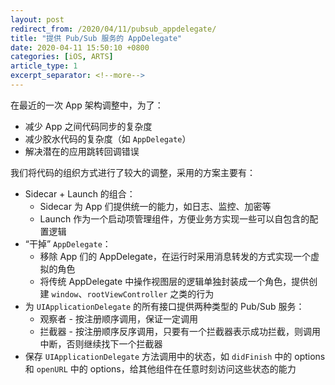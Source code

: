 ```yaml
---
layout: post
redirect_from: /2020/04/11/pubsub_appdelegate/
title: "提供 Pub/Sub 服务的 AppDelegate"
date: 2020-04-11 15:50:10 +0800
categories: [iOS, ARTS]
article_type: 1
excerpt_separator: <!--more-->
---
```


在最近的一次 App 架构调整中，为了：

- 减少 App 之间代码同步的复杂度
- 减少胶水代码的复杂度（如 `AppDelegate`）
- 解决潜在的应用跳转回调错误

<!--more-->

我们将代码的组织方式进行了较大的调整，采用的方案主要有：

- Sidecar + Launch 的组合：
  - Sidecar 为 App 们提供统一的能力，如日志、监控、加密等
  - Launch 作为一个启动项管理组件，方便业务方实现一些可以自包含的配置逻辑
- “干掉” `AppDelegate`：
  - 移除 App 们的 AppDelegate，在运行时采用消息转发的方式实现一个虚拟的角色
  - 将传统 AppDelegate 中操作视图层的逻辑单独封装成一个角色，提供创建 `window`、`rootViewController`  之类的行为
- 为 `UIApplicationDelegate` 的所有接口提供两种类型的 Pub/Sub 服务：
  - 观察者 - 按注册顺序调用，保证一定调用
  - 拦截器 - 按注册顺序反序调用，只要有一个拦截器表示成功拦截，则调用中断，否则继续找下一个拦截器
- 保存 `UIApplicationDelegate` 方法调用中的状态，如 `didFinish` 中的 options 和 `openURL` 中的 options，给其他组件在任意时刻访问这些状态的能力